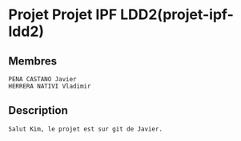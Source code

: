 # Projet Projet IPF LDD2(projet-ipf-ldd2) 

## Membres
	PENA CASTANO Javier
	HERRERA NATIVI Vladimir
## Description
	Salut Kim, le projet est sur git de Javier. 
